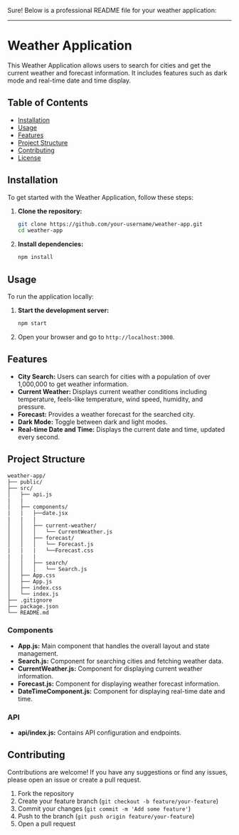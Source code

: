 Sure! Below is a professional README file for your weather application:

---

# Weather Application

This Weather Application allows users to search for cities and get the current weather and forecast information. It includes features such as dark mode and real-time date and time display.

## Table of Contents

- [Installation](#installation)
- [Usage](#usage)
- [Features](#features)
- [Project Structure](#project-structure)
- [Contributing](#contributing)
- [License](#license)

## Installation

To get started with the Weather Application, follow these steps:

1. **Clone the repository:**

   ```bash
   git clone https://github.com/your-username/weather-app.git
   cd weather-app
   ```

2. **Install dependencies:**

   ```bash
   npm install
   ```

## Usage

To run the application locally:

1. **Start the development server:**

   ```bash
   npm start
   ```

2. Open your browser and go to `http://localhost:3000`.

## Features

- **City Search:** Users can search for cities with a population of over 1,000,000 to get weather information.
- **Current Weather:** Displays current weather conditions including temperature, feels-like temperature, wind speed, humidity, and pressure.
- **Forecast:** Provides a weather forecast for the searched city.
- **Dark Mode:** Toggle between dark and light modes.
- **Real-time Date and Time:** Displays the current date and time, updated every second.

## Project Structure

```
weather-app/
├── public/
├── src/
│   ├── api.js
|   |
│   ├── components/
|   |   ├──date.jsx
|   |   | 
│   │   ├── current-weather/
│   │   │   └── CurrentWeather.js
│   │   ├── forecast/
│   │   │   └── Forecast.js
|   |   |   └──Forecast.css 
|   |   |
│   │   ├── search/
│   │   │   └── Search.js
│   ├── App.css
│   ├── App.js
│   ├── index.css
│   └── index.js
├── .gitignore
├── package.json
└── README.md
```

### Components

- **App.js:** Main component that handles the overall layout and state management.
- **Search.js:** Component for searching cities and fetching weather data.
- **CurrentWeather.js:** Component for displaying current weather information.
- **Forecast.js:** Component for displaying weather forecast information.
- **DateTimeComponent.js:** Component for displaying real-time date and time.

### API

- **api/index.js:** Contains API configuration and endpoints.

## Contributing

Contributions are welcome! If you have any suggestions or find any issues, please open an issue or create a pull request.

1. Fork the repository
2. Create your feature branch (`git checkout -b feature/your-feature`)
3. Commit your changes (`git commit -m 'Add some feature'`)
4. Push to the branch (`git push origin feature/your-feature`)
5. Open a pull request
